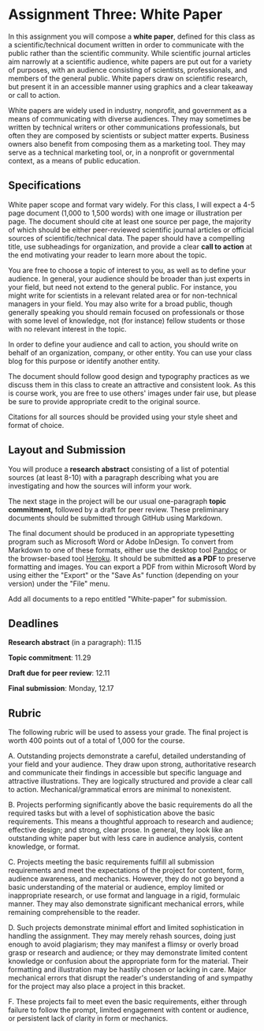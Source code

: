 # Assignment Three: White Paper

In this assignment you will compose a **white paper**, defined for this class as a scientific/technical document written in order to communicate with the public rather than the scientific community. While scientific journal articles aim narrowly at a scientific audience, white papers are put out for a variety of purposes, with an audience consisting of scientists, professionals, and members of the general public. White papers draw on scientific research, but present it in an accessible manner using graphics and a clear takeaway or call to action.

White papers are widely used in industry, nonprofit, and government as a means of communicating with diverse audiences. They may sometimes be written by technical writers or other communications professionals, but often they are composed by scientists or subject matter experts. Business owners also benefit from composing them as a marketing tool. They may serve as a technical marketing tool, or, in a nonprofit or governmental context, as a means of public education. 

## Specifications

White paper scope and format vary widely. For this class, I will expect a 4-5 page document (1,000 to 1,500 words) with one image or illustration per page. The document should cite at least one source per page, the majority of which should be either peer-reviewed scientific journal articles or official sources of scientific/technical data. The paper should have a compelling title, use subheadings for organization, and provide a clear **call to action** at the end motivating your reader to learn more about the topic. 

You are free to choose a topic of interest to you, as well as to define your audience. In general, your audience should be broader than just experts in your field, but need not extend to the general public. For instance, you might write for scientists in a relevant related area or for non-technical managers in your field. You may also write for a broad public, though generally speaking you should remain focused on professionals or those with some level of knowledge, not (for instance) fellow students or those with no relevant interest in the topic.

In order to define your audience and call to action, you should write on behalf of an organization, company, or other entity. You can use your class blog for this purpose or identify another entity. 

The document should follow good design and typography practices as we discuss them in this class to create an attractive and consistent look. As this is course work, you are free to use others' images under fair use, but please be sure to provide appropriate credit to the original source.

Citations for all sources should be provided using your style sheet and format of choice. 

## Layout and Submission

You will produce a **research abstract** consisting of a list of potential sources (at least 8-10) with a paragraph describing what you are investigating and how the sources will inform your work.

The next stage in the project will be our usual one-paragraph **topic commitment,** followed by a draft for peer review. These preliminary documents should be submitted through GitHub using Markdown.

The final document should be produced in an appropriate typesetting program such as Microsoft Word or Adobe InDesign. To convert from Markdown to one of these formats, either use the desktop tool [Pandoc](http://www.pandoc.org/) or the browser-based tool [Heroku](https://word-to-markdown.herokuapp.com/). It should be submitted **as a PDF** to preserve formatting and images. You can export a PDF from within Microsoft Word by using either the "Export" or the "Save As" function (depending on your version) under the "File" menu.

Add all documents to a repo entitled "White-paper" for submission.

## Deadlines

**Research abstract** (in a paragraph): 11.15

**Topic commitment**: 11.29

**Draft due for peer review**: 12.11

**Final submission**: Monday, 12.17

## Rubric

The following rubric will be used to assess your grade. The final project is worth 400 points out of a total of 1,000 for the course.

A. Outstanding projects demonstrate a careful, detailed understanding of your field and your audience. They draw upon strong, authoritative research and communicate their findings in accessible but specific language and attractive illustrations. They are logically structured and provide a clear call to action. Mechanical/grammatical errors are minimal to nonexistent.

B. Projects performing significantly above the basic requirements do all the required tasks but with a level of sophistication above the basic requirements. This means a thoughtful approach to research and audience; effective design; and strong, clear prose. In general, they look like an outstanding white paper but with less care in audience analysis, content knowledge, or format.

C. Projects meeting the basic requirements fulfill all submission requirements and meet the expectations of the project for content, form, audience awareness, and mechanics. However, they do not go beyond a basic understanding of the material or audience, employ limited or inappropriate research, or use format and language in a rigid, formulaic manner. They may also demonstrate significant mechanical errors, while remaining comprehensible to the reader.

D. Such projects demonstrate minimal effort and limited sophistication in handling the assignment. They may merely rehash sources, doing just enough to avoid plagiarism; they may manifest a flimsy or overly broad grasp or research and audience; or they may demonstrate limited content knowledge or confusion about the appropriate form for the material. Their formatting and illustration may be hastily chosen or lacking in care. Major mechanical errors that disrupt the reader's understanding of and sympathy for the project may also place a project in this bracket.

F. These projects fail to meet even the basic requirements, either through failure to follow the prompt, limited engagement with content or audience, or persistent lack of clarity in form or mechanics.
